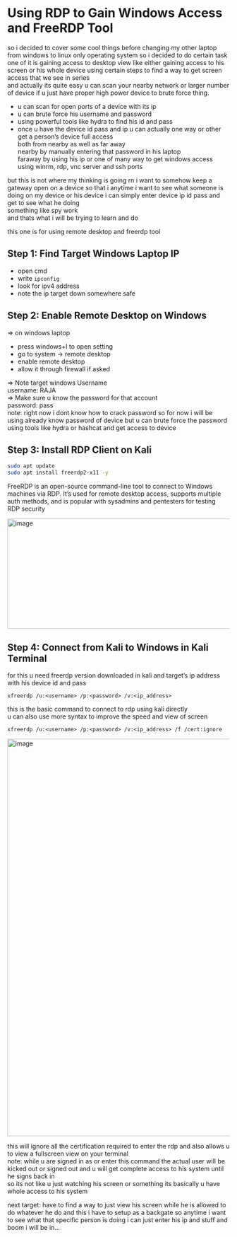 # Using RDP to Gain Windows Access and FreeRDP Tool

so i decided to cover some cool things before changing my other laptop from windows to linux only operating system so i decided to do certain task one of it is gaining access to desktop view like either gaining access to his screen or his whole device using certain steps to find a way to get screen access that we see in series  
and actually its quite easy u can scan your nearby network or larger number of device if u just have proper high power device to brute force thing.

- u can scan for open ports of a device with its ip  
- u can brute force his username and password  
- using powerful tools like hydra to find his id and pass  
- once u have the device id pass and ip u can actually one way or other get a person’s device full access  
both from nearby as well as far away  
nearby by manually entering that password in his laptop  
faraway by using his ip or one of many way to get windows access using winrm, rdp, vnc server and ssh ports  

but this is not where my thinking is going rn i want to somehow keep a gateway open on a device so that i anytime i want to see what someone is doing on my device or his device i can simply enter device ip id pass and get to see what he doing  
something like spy work  
and thats what i will be trying to learn and do  

this one is for using remote desktop and freerdp tool  

## Step 1: Find Target Windows Laptop IP

- open cmd  
- write `ipconfig`  
- look for ipv4 address  
- note the ip target down somewhere safe  

## Step 2: Enable Remote Desktop on Windows

=> on windows laptop  
- press windows+I to open setting  
- go to system -> remote desktop  
- enable remote desktop  
- allow it through firewall if asked  

=> Note target windows Username  
  username: RAJA  
=> Make sure u know the password for that account  
  password: pass  
  note: right now i dont know how to crack password so for now i will be using already know password of device but u can brute force the password using tools like hydra or hashcat and get access to device  

## Step 3: Install RDP Client on Kali

```bash
sudo apt update
sudo apt install freerdp2-x11 -y
```

FreeRDP is an open-source command-line tool to connect to Windows machines via RDP. It’s used for remote desktop access, supports multiple auth methods, and is popular with sysadmins and pentesters for testing RDP security

<img width="1600" height="249" alt="image" src="https://github.com/user-attachments/assets/27c8d37a-c6f2-4dcb-81c2-086de4c307f4" />

## Step 4: Connect from Kali to Windows in Kali Terminal

for this u need freerdp version downloaded in kali and target’s ip address with his device id and pass

```
xfreerdp /u:<username> /p:<password> /v:<ip_address>
```

this is the basic command to connect to rdp using kali directly  
u can also use more syntax to improve the speed and view of screen  

```
xfreerdp /u:<username> /p:<password> /v:<ip_address> /f /cert:ignore
```
<img width="1600" height="899" alt="image" src="https://github.com/user-attachments/assets/41abffc8-c0e6-4dc2-9f86-b0be71f74cc9" />

this will ignore all the certification required to enter the rdp and also allows u to view a fullscreen view on your terminal  
note: while u are signed in as or enter this command the actual user will be kicked out or signed out and u will get complete access to his system until he signs back in  
so its not like u just watching his screen or something its basically u have whole access to his system  

next target: have to find a way to just view his screen while he is allowed to do whatever he do and this i have to setup as a backgate so anytime i want to see what that specific person is doing i can just enter his ip and stuff and boom i will be in...


